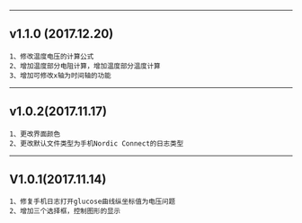 
***

## v1.1.0 (2017.12.20)
	1、修改温度电压的计算公式
	2、增加温度部分电阻计算，增加温度部分温度计算
	3、增加可修改x轴为时间轴的功能
	
***

## v1.0.2(2017.11.17)
	1、更改界面颜色
	2、更改默认文件类型为手机Nordic Connect的日志类型
	
***	

## V1.0.1(2017.11.14)
	1、修复手机日志打开glucose曲线纵坐标值为电压问题
	2、增加三个选择框，控制图形的显示